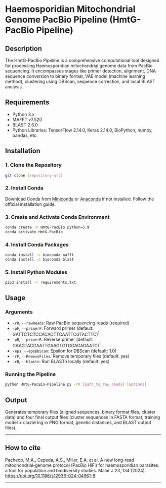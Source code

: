 
# Haemosporidian Mitochondrial Genome PacBio Pipeline (HmtG-PacBio Pipeline)

## Description
The HmtG-PacBio Pipeline is a comprehensive computational tool designed for processing Haemosporidian mitochondrial genome data from PacBio sequencing. It encompasses stages like primer detection, alignment, DNA sequence conversion to binary format, VAE model (machine learning method), clustering using DBScan, sequence correction, and local BLAST analysis.

<!-- <img src="HmtG-PacBio.jpg" alt="Flowchart Description" width="600" height="800"/> -->

## Requirements
- Python 3.x
- MAFFT v7.520
- BLAST 2.6.0
- Python Libraries: TensorFlow 2.14.0, Keras 2.14.0, BioPython, numpy, pandas, etc.

## Installation

### 1. Clone the Repository
```bash
git clone [repository-url]
```

### 2. Install Conda
Download Conda from [Miniconda](https://docs.conda.io/en/latest/miniconda.html) or [Anaconda](https://www.anaconda.com/products/distribution) if not installed. Follow the official installation guide.

### 3. Create and Activate Conda Environment
```bash
conda create -n HmtG-PacBio python=3.9
conda activate HmtG-PacBio
```

### 4. Install Conda Packages
```bash
conda install -c bioconda mafft
conda install -c bioconda blast
```

### 5. Install Python Modules
```bash
pip3 install -r requirements.txt
```

## Usage

### Arguments
- `-rR`, `--rawReads`: Raw PacBio sequencing reads (required)
- `-pF`, `--primerF`: Forward primer (default: GATTCTCTCCACACTTCAATTCGTACTTC)<sup>1</sup>
- `-pR`, `--primerR`: Reverse primer (default: GAAGTACGAATTGAAGTGTGGAGAGAATC)<sup>1</sup>
- `-eps`, `--epsDBScan`: Epsilon for DBScan (default: 1.0)
- `-rF`, `--RemoveFiles`: Remove temporary files (default: yes)
- `-rB`, `--blastn`: Run BLASTn locally (default: yes)

### Running the Pipeline
```bash
python HmtG-PacBio-Pipeline.py -rR [path_to_raw_reads] [options]
```

## Output
Generates temporary files (aligned sequences, binary format files, cluster data) and four final output files (cluster sequences in FASTA format, training model + clustering in PNG format, genetic distances, and BLAST output files).

---

## How to cite
Pacheco, M.A., Cepeda, A.S., Miller, E.A. et al. A new long-read mitochondrial-genome protocol (PacBio HiFi) for haemosporidian parasites: a tool for population and biodiversity studies. Malar J 23, 134 (2024). https://doi.org/10.1186/s12936-024-04961-8


---
